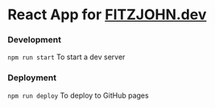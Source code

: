 # React App for [FITZJOHN.dev](https://fitzjohn.dev)

### Development
`npm run start` To start a dev server

### Deployment
`npm run deploy` To deploy to GitHub pages
